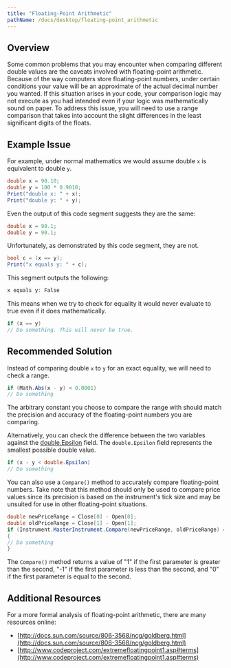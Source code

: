 ```yaml
---
title: "Floating-Point Arithmetic"
pathName: /docs/desktop/floating-point_arithmetic
---
```


## Overview

Some common problems that you may encounter when comparing different double values are the caveats involved with floating-point arithmetic. Because of the way computers store floating-point numbers, under certain conditions your value will be an approximate of the actual decimal number you wanted. If this situation arises in your code, your comparison logic may not execute as you had intended even if your logic was mathematically sound on paper. To address this issue, you will need to use a range comparison that takes into account the slight differences in the least significant digits of the floats.

## Example Issue

For example, under normal mathematics we would assume double `x` is equivalent to double `y`.

```csharp
double x = 90.10;
double y = 100 * 0.9010;
Print("double x: " + x);
Print("double y: " + y);
```

Even the output of this code segment suggests they are the same:

```csharp
double x = 90.1;
double y = 90.1;
```

Unfortunately, as demonstrated by this code segment, they are not.

```csharp
bool c = (x == y);
Print("x equals y: " + c);
```

This segment outputs the following:

```csharp
x equals y: False
```

This means when we try to check for equality it would never evaluate to true even if it does mathematically.

```csharp
if (x == y)
// Do something. This will never be true.
```

## Recommended Solution

Instead of comparing double `x` to `y` for an exact equality, we will need to check a range.

```csharp
if (Math.Abs(x - y) < 0.0001)
// Do something
```

The arbitrary constant you choose to compare the range with should match the precision and accuracy of the floating-point numbers you are comparing.

Alternatively, you can check the difference between the two variables against the [double.Epsilon](https://learn.microsoft.com/en-us/dotnet/api/system.double.epsilon?view=netframework-4.8) field. The `double.Epsilon` field represents the smallest possible double value.

```csharp
if (x - y < double.Epsilon)
// Do something
```

You can also use a `Compare()` method to accurately compare floating-point numbers. Take note that this method should only be used to compare price values since its precision is based on the instrument's tick size and may be unsuited for use in other floating-point situations.

```csharp
double newPriceRange = Close[0] - Open[0];
double oldPriceRange = Close[1] - Open[1];
if (Instrument.MasterInstrument.Compare(newPriceRange, oldPriceRange) == 1)
{
// Do something
}
```

The `Compare()` method returns a value of "1" if the first parameter is greater than the second, "-1" if the first parameter is less than the second, and "0" if the first parameter is equal to the second.

## Additional Resources

For a more formal analysis of floating-point arithmetic, there are many resources online:

- [http://docs.sun.com/source/806-3568/ncg/goldberg.html](http://docs.sun.com/source/806-3568/ncg/goldberg.html)
- [http://www.codeproject.com/extremefloatingpoint1.asp#terms](http://www.codeproject.com/extremefloatingpoint1.asp#terms)
